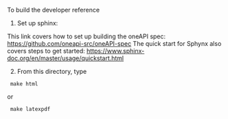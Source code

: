 To build the developer reference

1. Set up sphinx:

This link covers how to set up building the oneAPI spec: https://github.com/oneapi-src/oneAPI-spec
The quick start for Sphynx also covers steps to get started: https://www.sphinx-doc.org/en/master/usage/quickstart.html

2. From this directory, type

```
 make html 
```

or

```
 make latexpdf
```

